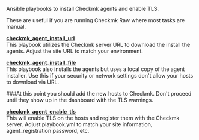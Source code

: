 Ansible playbooks to install Checkmk agents and enable TLS.

These are useful if you are running Checkmk Raw where most tasks are manual.

**<ins>checkmk_agent_install_url</ins>**  
This playbook utilizes the Checkmk server URL to download the install the agents. Adjust the site URL to match your environment.

**<ins>checkmk_agent_install_file</ins>**  
This playbook also installs the agents but uses a local copy of the agent installer.
Use this if your security or network settings don't allow your hosts to download via URL.

###At this point you should add the new hosts to Checkmk.  Don't proceed until they show up in the dashboard with the TLS warnings.

**<ins>checkmk_agent_enable_tls</ins>**  
This will enable TLS on the hosts and register them with the Checkmk server. Adjust playbook.yml to match your site information, agent_registration password, etc.
